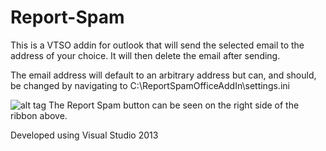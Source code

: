 Report-Spam
===========

This is a VTSO addin for outlook that will send the selected email to the address of your choice. It will then delete the email after sending. 

The email address will default to an arbitrary address but can, and should, be changed by navigating to C:\ReportSpamOfficeAddIn\settings.ini


![alt tag](https://raw.github.com/jamesfaske/Report-Spam/master/ribbonDemo.PNG)
The Report Spam button can be seen on the right side of the ribbon above.

Developed using Visual Studio 2013
